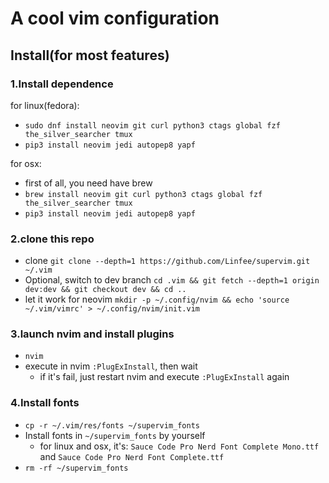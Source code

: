 # A cool vim configuration

## Install(for most features)

### 1.Install dependence

for linux(fedora):
- `sudo dnf install neovim git curl python3 ctags global fzf the_silver_searcher tmux`
- `pip3 install neovim jedi autopep8 yapf`

for osx:
- first of all, you need have brew
- `brew install neovim git curl python3 ctags global fzf the_silver_searcher tmux`
- `pip3 install neovim jedi autopep8 yapf`

### 2.clone this repo

- clone `git clone --depth=1 https://github.com/Linfee/supervim.git ~/.vim`
- Optional, switch to dev branch `cd .vim && git fetch --depth=1 origin dev:dev && git checkout dev && cd ..`
- let it work for neovim `mkdir -p ~/.config/nvim && echo 'source ~/.vim/vimrc' > ~/.config/nvim/init.vim`

### 3.launch nvim and install plugins

- `nvim`
- execute in nvim `:PlugExInstall`, then wait
  * if it's fail, just restart nvim and execute `:PlugExInstall` again

### 4.Install fonts

- `cp -r ~/.vim/res/fonts ~/supervim_fonts`
- Install fonts in `~/supervim_fonts` by yourself
  * for linux and osx, it's: `Sauce Code Pro Nerd Font Complete Mono.ttf` and `Sauce Code Pro Nerd Font Complete.ttf`
- `rm -rf ~/supervim_fonts`

